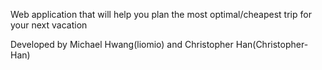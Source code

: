 Web application that will help you plan the most optimal/cheapest trip for your next vacation

Developed by Michael Hwang(liomio) and Christopher Han(Christopher-Han)
